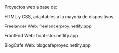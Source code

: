 Proyectos web a base de:

HTML y CSS, adaptables a la mayoria de dispositivos.

Freelancer Web:
freelancerproy.netlify.app

FrontEnd Web:
front-stor.netlify.app

BlogCafe Web:
blogcafeproyec.netlify.app
